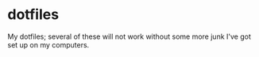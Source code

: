 dotfiles
========

My dotfiles; several of these will not work without some more junk I've got set up on my computers.
